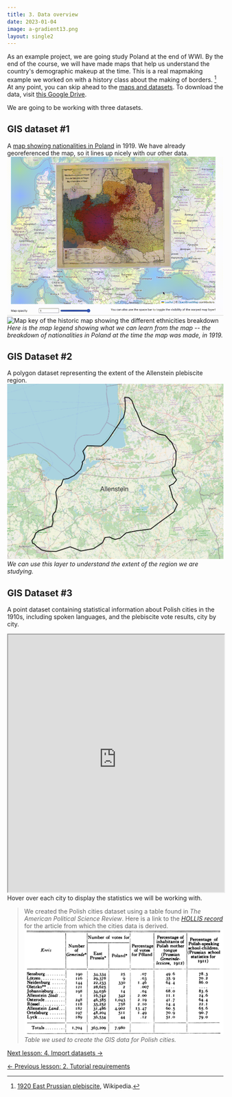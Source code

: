 ```yaml
---
title: 3. Data overview
date: 2023-01-04
image: a-gradient13.png
layout: single2
---
```


As an example project, we are going study Poland at the end of WWI. By the end of the course, we will have made maps that help us understand the country's demographic makeup at the time. This is a real mapmaking example we worked on with a history class about the making of borders. [^1] At any point, you can skip ahead to the [maps and datasets](/resources/new-to-gis/workshop/step3-browse-maps-and-data/). To download the data, visit [this Google Drive](https://drive.google.com/file/d/1cKUtwbPIaWjvI_a_zD-Su_fItkA9u5UT/view?usp=sharing). 


We are going to be working with three datasets.

## GIS dataset #1 
A [map showing nationalities in Poland](https://iiif.lib.harvard.edu/manifests/view/ids:445002895) in 1919. We have already georeferenced the map, so it lines up nicely with our other data.
![GIF showing the 1919 map superimposed over a modern map of Europe](media/poland-opacity.gif)
![Map key of the historic map showing the different ethnicities breakdown](media/legend.gif)
*Here is the map legend showing what we can learn from the map -- the breakdown of nationalities in Poland at the time the map was made, in 1919.*

## GIS Dataset #2 
A polygon dataset representing the extent of the Allenstein plebiscite region. 
![An outline around the plebiscite region in Poland](media/2-2.png)
*We can use this layer to understand the extent of the region we are studying.*

## GIS Dataset #3 
A point dataset containing statistical information about Polish cities in the 1910s, including spoken languages, and the plebiscite vote results, city by city.
<iframe title="Interactive map of the Polish cities statistical data. Hovering over each city reveals information about the city." src="https://harvardmapcollection.github.io/classes/gened1140/fall-2022/assignment/demo/polish-cities/" width="100%" height="600px"></iframe>
<figcaption class="append">Hover over each city to display the statistics we will be working with.</figcaption>

> We created the Polish cities dataset using a table found in *The American Political Science Review*. Here is a link to the _[HOLLIS record](https://hollis.harvard.edu/permalink/f/1mdq5o5/TN_cdi_crossref_primary_10_2307_1947652)_ for the article from which the cities data is derived.
![screenshot of a table from an online journal article showing stats for Polish cities](media/book-table.png)
*Table we used to create the GIS data for Polish cities.*

[Next lesson: 4. Import datasets →](/resources/new-to-gis/workshop/import-datasets/)

[← Previous lesson: 2. Tutorial requirements](/resources/new-to-gis/workshop/tutorial-requirements/)


[^1]: [1920 East Prussian plebiscite](https://en.wikipedia.org/wiki/1920_East_Prussian_plebiscite), Wikipedia.
